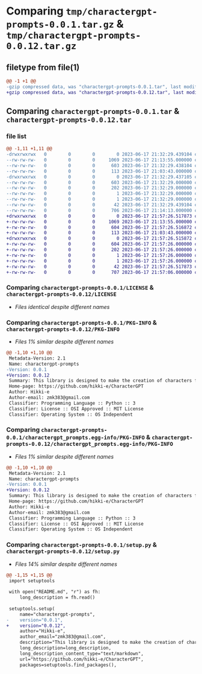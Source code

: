 # Comparing `tmp/charactergpt-prompts-0.0.1.tar.gz` & `tmp/charactergpt-prompts-0.0.12.tar.gz`

## filetype from file(1)

```diff
@@ -1 +1 @@
-gzip compressed data, was "charactergpt-prompts-0.0.1.tar", last modified: Sat Jun 17 21:32:29 2023, max compression
+gzip compressed data, was "charactergpt-prompts-0.0.12.tar", last modified: Sat Jun 17 21:57:26 2023, max compression
```

## Comparing `charactergpt-prompts-0.0.1.tar` & `charactergpt-prompts-0.0.12.tar`

### file list

```diff
@@ -1,11 +1,11 @@
-drwxrwxrwx   0        0        0        0 2023-06-17 21:32:29.439104 charactergpt-prompts-0.0.1/
--rw-rw-rw-   0        0        0     1069 2023-06-17 21:13:55.000000 charactergpt-prompts-0.0.1/LICENSE
--rw-rw-rw-   0        0        0      603 2023-06-17 21:32:29.438104 charactergpt-prompts-0.0.1/PKG-INFO
--rw-rw-rw-   0        0        0      113 2023-06-17 21:03:43.000000 charactergpt-prompts-0.0.1/README.md
-drwxrwxrwx   0        0        0        0 2023-06-17 21:32:29.437105 charactergpt-prompts-0.0.1/charactergpt_prompts.egg-info/
--rw-rw-rw-   0        0        0      603 2023-06-17 21:32:29.000000 charactergpt-prompts-0.0.1/charactergpt_prompts.egg-info/PKG-INFO
--rw-rw-rw-   0        0        0      202 2023-06-17 21:32:29.000000 charactergpt-prompts-0.0.1/charactergpt_prompts.egg-info/SOURCES.txt
--rw-rw-rw-   0        0        0        1 2023-06-17 21:32:29.000000 charactergpt-prompts-0.0.1/charactergpt_prompts.egg-info/dependency_links.txt
--rw-rw-rw-   0        0        0        1 2023-06-17 21:32:29.000000 charactergpt-prompts-0.0.1/charactergpt_prompts.egg-info/top_level.txt
--rw-rw-rw-   0        0        0       42 2023-06-17 21:32:29.439104 charactergpt-prompts-0.0.1/setup.cfg
--rw-rw-rw-   0        0        0      706 2023-06-17 21:14:13.000000 charactergpt-prompts-0.0.1/setup.py
+drwxrwxrwx   0        0        0        0 2023-06-17 21:57:26.517873 charactergpt-prompts-0.0.12/
+-rw-rw-rw-   0        0        0     1069 2023-06-17 21:13:55.000000 charactergpt-prompts-0.0.12/LICENSE
+-rw-rw-rw-   0        0        0      604 2023-06-17 21:57:26.516872 charactergpt-prompts-0.0.12/PKG-INFO
+-rw-rw-rw-   0        0        0      113 2023-06-17 21:03:43.000000 charactergpt-prompts-0.0.12/README.md
+drwxrwxrwx   0        0        0        0 2023-06-17 21:57:26.515872 charactergpt-prompts-0.0.12/charactergpt_prompts.egg-info/
+-rw-rw-rw-   0        0        0      604 2023-06-17 21:57:26.000000 charactergpt-prompts-0.0.12/charactergpt_prompts.egg-info/PKG-INFO
+-rw-rw-rw-   0        0        0      202 2023-06-17 21:57:26.000000 charactergpt-prompts-0.0.12/charactergpt_prompts.egg-info/SOURCES.txt
+-rw-rw-rw-   0        0        0        1 2023-06-17 21:57:26.000000 charactergpt-prompts-0.0.12/charactergpt_prompts.egg-info/dependency_links.txt
+-rw-rw-rw-   0        0        0        1 2023-06-17 21:57:26.000000 charactergpt-prompts-0.0.12/charactergpt_prompts.egg-info/top_level.txt
+-rw-rw-rw-   0        0        0       42 2023-06-17 21:57:26.517873 charactergpt-prompts-0.0.12/setup.cfg
+-rw-rw-rw-   0        0        0      707 2023-06-17 21:57:06.000000 charactergpt-prompts-0.0.12/setup.py
```

### Comparing `charactergpt-prompts-0.0.1/LICENSE` & `charactergpt-prompts-0.0.12/LICENSE`

 * *Files identical despite different names*

### Comparing `charactergpt-prompts-0.0.1/PKG-INFO` & `charactergpt-prompts-0.0.12/PKG-INFO`

 * *Files 1% similar despite different names*

```diff
@@ -1,10 +1,10 @@
 Metadata-Version: 2.1
 Name: charactergpt-prompts
-Version: 0.0.1
+Version: 0.0.12
 Summary: This library is designed to make the creation of characters for roll-play in ChatGPT much easier
 Home-page: https://github.com/hikki-e/CharacterGPT
 Author: Hikki-e
 Author-email: zmk383@gmail.com
 Classifier: Programming Language :: Python :: 3
 Classifier: License :: OSI Approved :: MIT License
 Classifier: Operating System :: OS Independent
```

### Comparing `charactergpt-prompts-0.0.1/charactergpt_prompts.egg-info/PKG-INFO` & `charactergpt-prompts-0.0.12/charactergpt_prompts.egg-info/PKG-INFO`

 * *Files 1% similar despite different names*

```diff
@@ -1,10 +1,10 @@
 Metadata-Version: 2.1
 Name: charactergpt-prompts
-Version: 0.0.1
+Version: 0.0.12
 Summary: This library is designed to make the creation of characters for roll-play in ChatGPT much easier
 Home-page: https://github.com/hikki-e/CharacterGPT
 Author: Hikki-e
 Author-email: zmk383@gmail.com
 Classifier: Programming Language :: Python :: 3
 Classifier: License :: OSI Approved :: MIT License
 Classifier: Operating System :: OS Independent
```

### Comparing `charactergpt-prompts-0.0.1/setup.py` & `charactergpt-prompts-0.0.12/setup.py`

 * *Files 14% similar despite different names*

```diff
@@ -1,15 +1,15 @@
 import setuptools
 
 with open("README.md", "r") as fh:
     long_description = fh.read()
 
 setuptools.setup(
     name="charactergpt-prompts",
-    version="0.0.1",
+    version="0.0.12",
     author="Hikki-e",
     author_email="zmk383@gmail.com",
     description="This library is designed to make the creation of characters for roll-play in ChatGPT much easier",
     long_description=long_description,
     long_description_content_type="text/markdown",
     url="https://github.com/hikki-e/CharacterGPT",
     packages=setuptools.find_packages(),
```

